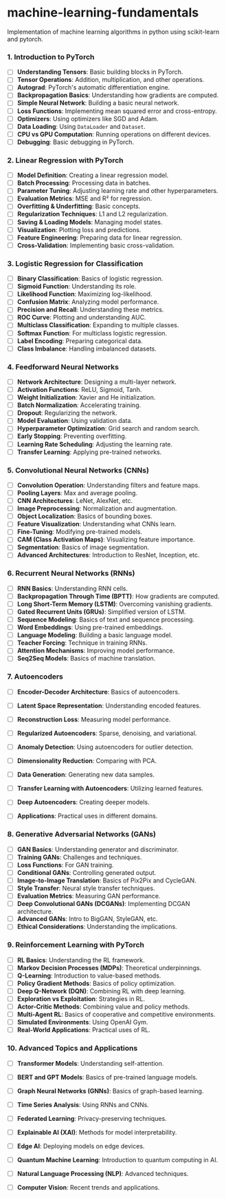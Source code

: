 # machine-learning-fundamentals
Implementation of machine learning algorithms in python using scikit-learn and pytorch. 

### 1. Introduction to PyTorch 
   - [ ] **Understanding Tensors**: Basic building blocks in PyTorch.
   - [ ] **Tensor Operations**: Addition, multiplication, and other operations.
   - [ ] **Autograd**: PyTorch's automatic differentiation engine.
   - [ ] **Backpropagation Basics**: Understanding how gradients are computed.
   - [ ] **Simple Neural Network**: Building a basic neural network.
   - [ ] **Loss Functions**: Implementing mean squared error and cross-entropy.
   - [ ] **Optimizers**: Using optimizers like SGD and Adam.
   - [ ] **Data Loading**: Using `DataLoader` and `Dataset`.
   - [ ] **CPU vs GPU Computation**: Running operations on different devices.
   - [ ] **Debugging**: Basic debugging in PyTorch.

### 2. Linear Regression with PyTorch
   - [ ] **Model Definition**: Creating a linear regression model.
   - [ ] **Batch Processing**: Processing data in batches.
   - [ ] **Parameter Tuning**: Adjusting learning rate and other hyperparameters.
   - [ ] **Evaluation Metrics**: MSE and R² for regression.
   - [ ] **Overfitting & Underfitting**: Basic concepts.
   - [ ] **Regularization Techniques**: L1 and L2 regularization.
   - [ ] **Saving & Loading Models**: Managing model states.
   - [ ] **Visualization**: Plotting loss and predictions.
   - [ ] **Feature Engineering**: Preparing data for linear regression.
   - [ ] **Cross-Validation**: Implementing basic cross-validation.

### 3. Logistic Regression for Classification
   - [ ] **Binary Classification**: Basics of logistic regression.
   - [ ] **Sigmoid Function**: Understanding its role.
   - [ ] **Likelihood Function**: Maximizing log-likelihood.
   - [ ] **Confusion Matrix**: Analyzing model performance.
   - [ ] **Precision and Recall**: Understanding these metrics.
   - [ ] **ROC Curve**: Plotting and understanding AUC.
   - [ ] **Multiclass Classification**: Expanding to multiple classes.
   - [ ] **Softmax Function**: For multiclass logistic regression.
   - [ ] **Label Encoding**: Preparing categorical data.
   - [ ] **Class Imbalance**: Handling imbalanced datasets.

### 4. Feedforward Neural Networks
   - [ ] **Network Architecture**: Designing a multi-layer network.
   - [ ] **Activation Functions**: ReLU, Sigmoid, Tanh.
   - [ ] **Weight Initialization**: Xavier and He initialization.
   - [ ] **Batch Normalization**: Accelerating training.
   - [ ] **Dropout**: Regularizing the network.
   - [ ] **Model Evaluation**: Using validation data.
   - [ ] **Hyperparameter Optimization**: Grid search and random search.
   - [ ] **Early Stopping**: Preventing overfitting.
   - [ ] **Learning Rate Scheduling**: Adjusting the learning rate.
   - [ ] **Transfer Learning**: Applying pre-trained networks.

### 5. Convolutional Neural Networks (CNNs)
   - [ ] **Convolution Operation**: Understanding filters and feature maps.
   - [ ] **Pooling Layers**: Max and average pooling.
   - [ ] **CNN Architectures**: LeNet, AlexNet, etc.
   - [ ] **Image Preprocessing**: Normalization and augmentation.
   - [ ] **Object Localization**: Basics of bounding boxes.
   - [ ] **Feature Visualization**: Understanding what CNNs learn.
   - [ ] **Fine-Tuning**: Modifying pre-trained models.
   - [ ] **CAM (Class Activation Maps)**: Visualizing feature importance.
   - [ ] **Segmentation**: Basics of image segmentation.
   - [ ] **Advanced Architectures**: Introduction to ResNet, Inception, etc.

### 6. Recurrent Neural Networks (RNNs)
   - [ ] **RNN Basics**: Understanding RNN cells.
   - [ ] **Backpropagation Through Time (BPTT)**: How gradients are computed.
   - [ ] **Long Short-Term Memory (LSTM)**: Overcoming vanishing gradients.
   - [ ] **Gated Recurrent Units (GRUs)**: Simplified version of LSTM.
   - [ ] **Sequence Modeling**: Basics of text and sequence processing.
   - [ ] **Word Embeddings**: Using pre-trained embeddings.
   - [ ] **Language Modeling**: Building a basic language model.
   - [ ] **Teacher Forcing**: Technique in training RNNs.
   - [ ] **Attention Mechanisms**: Improving model performance.
   - [ ] **Seq2Seq Models**: Basics of machine translation.

### 7. Autoencoders
   - [ ] **Encoder-Decoder Architecture**: Basics of autoencoders.
   - [ ] **Latent Space Representation**: Understanding encoded features.
   - [ ] **Reconstruction Loss**: Measuring model performance.
   - [ ] **Regularized Autoencoders**: Sparse, denoising, and variational.
   - [ ] **Anomaly Detection**: Using autoencoders for outlier detection.
   - [ ] **Dimensionality Reduction**: Comparing with PCA.
   - [ ] **Data Generation**: Generating new data samples.


   - [ ] **Transfer Learning with Autoencoders**: Utilizing learned features.
   - [ ] **Deep Autoencoders**: Creating deeper models.
   - [ ] **Applications**: Practical uses in different domains.

### 8. Generative Adversarial Networks (GANs)
   - [ ] **GAN Basics**: Understanding generator and discriminator.
   - [ ] **Training GANs**: Challenges and techniques.
   - [ ] **Loss Functions**: For GAN training.
   - [ ] **Conditional GANs**: Controlling generated output.
   - [ ] **Image-to-Image Translation**: Basics of Pix2Pix and CycleGAN.
   - [ ] **Style Transfer**: Neural style transfer techniques.
   - [ ] **Evaluation Metrics**: Measuring GAN performance.
   - [ ] **Deep Convolutional GANs (DCGANs)**: Implementing DCGAN architecture.
   - [ ] **Advanced GANs**: Intro to BigGAN, StyleGAN, etc.
   - [ ] **Ethical Considerations**: Understanding the implications.

### 9. Reinforcement Learning with PyTorch
   - [ ] **RL Basics**: Understanding the RL framework.
   - [ ] **Markov Decision Processes (MDPs)**: Theoretical underpinnings.
   - [ ] **Q-Learning**: Introduction to value-based methods.
   - [ ] **Policy Gradient Methods**: Basics of policy optimization.
   - [ ] **Deep Q-Network (DQN)**: Combining RL with deep learning.
   - [ ] **Exploration vs Exploitation**: Strategies in RL.
   - [ ] **Actor-Critic Methods**: Combining value and policy methods.
   - [ ] **Multi-Agent RL**: Basics of cooperative and competitive environments.
   - [ ] **Simulated Environments**: Using OpenAI Gym.
   - [ ] **Real-World Applications**: Practical uses of RL.

### 10. Advanced Topics and Applications
   - [ ] **Transformer Models**: Understanding self-attention.
   - [ ] **BERT and GPT Models**: Basics of pre-trained language models.
   - [ ] **Graph Neural Networks (GNNs)**: Basics of graph-based learning.
   - [ ] **Time Series Analysis**: Using RNNs and CNNs.
   - [ ] **Federated Learning**: Privacy-preserving techniques.
   - [ ] **Explainable AI (XAI)**: Methods for model interpretability.
   - [ ] **Edge AI**: Deploying models on edge devices.
   - [ ] **Quantum Machine Learning**: Introduction to quantum computing in AI.
   - [ ] **Natural Language Processing (NLP)**: Advanced techniques.
   - [ ] **Computer Vision**: Recent trends and applications.

